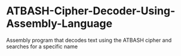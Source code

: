 # ATBASH-Cipher-Decoder-Using-Assembly-Language
Assembly program that decodes text using the ATBASH cipher and searches for a specific name
